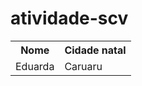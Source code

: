 # atividade-scv

<table>
  <tr>
    <th>Nome</th>
    <th>Cidade natal</th>
  </tr>
  <tr>
    <td>Eduarda</td>
    <td>Caruaru</td>
  </tr>
</table>
